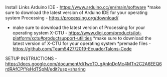 Install Links
Arduino IDE - https://www.arduino.cc/en/main/software
*make sure to download the latest version of Arduino IDE for your operating system
Processing - https://processing.org/download/
* make sure to download the latest version of Processing for your operating system
X-CTU - https://www.digi.com/products/iot-platform/xctu#productsupport-utilities 
*make sure to download the latest version of X-CTU for your operating system
*premade files - https://github.com/Team5427/2019-EcuadorTalons-Code

SETUP INSTRUCTIONS - https://docs.google.com/document/d/1wcTO_gAnIqDqMc4MTn2C2A6EEQ6rdRAfCPfYeHdTSpM/edit?usp=sharing 
